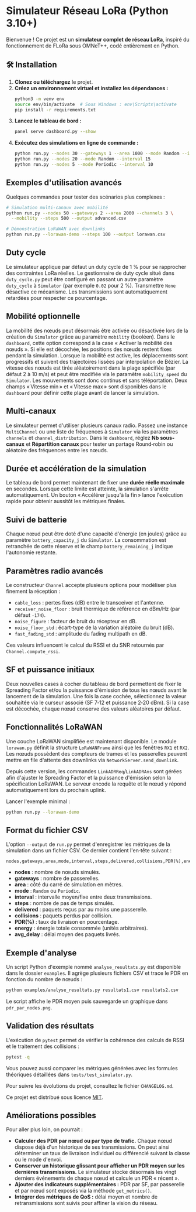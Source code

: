 # Simulateur Réseau LoRa (Python 3.10+)

Bienvenue ! Ce projet est un **simulateur complet de réseau LoRa**, inspiré du fonctionnement de FLoRa sous OMNeT++, codé entièrement en Python.

## 🛠️ Installation

1. **Clonez ou téléchargez** le projet.
2. **Créez un environnement virtuel et installez les dépendances :**
   ```bash
   python3 -m venv env
   source env/bin/activate  # Sous Windows : env\Scripts\activate
   pip install -r requirements.txt
   ```
3. **Lancez le tableau de bord :**
   ```bash
   panel serve dashboard.py --show
   ```
4. **Exécutez des simulations en ligne de commande :**
   ```bash
   python run.py --nodes 30 --gateways 1 --area 1000 --mode Random --interval 10 --steps 100 --output resultats.csv
   python run.py --nodes 20 --mode Random --interval 15
   python run.py --nodes 5 --mode Periodic --interval 10
   ```

## Exemples d'utilisation avancés

Quelques commandes pour tester des scénarios plus complexes :

```bash
# Simulation multi-canaux avec mobilité
python run.py --nodes 50 --gateways 2 --area 2000 --channels 3 \
  --mobility --steps 500 --output advanced.csv

# Démonstration LoRaWAN avec downlinks
python run.py --lorawan-demo --steps 100 --output lorawan.csv
```

## Duty cycle

Le simulateur applique par défaut un duty cycle de 1 % pour se rapprocher des
contraintes LoRa réelles. Le gestionnaire de duty cycle situé dans
`duty_cycle.py` peut être configuré en passant un autre paramètre `duty_cycle`
à `Simulator` (par exemple `0.02` pour 2 %). Transmettre `None` désactive ce
mécanisme. Les transmissions sont automatiquement retardées pour respecter ce
pourcentage.

## Mobilité optionnelle

La mobilité des nœuds peut désormais être activée ou désactivée lors de la
création du `Simulator` grâce au paramètre `mobility` (booléen). Dans le
`dashboard`, cette option correspond à la case « Activer la mobilité des
nœuds ». Si elle est décochée, les positions des nœuds restent fixes pendant
la simulation.
Lorsque la mobilité est active, les déplacements sont progressifs et suivent
des trajectoires lissées par interpolation de Bézier. La vitesse des nœuds est
tirée aléatoirement dans la plage spécifiée (par défaut 2 à 10 m/s) et peut être
modifiée via le paramètre `mobility_speed` du `Simulator`. Les mouvements sont
donc continus et sans téléportation.
Deux champs « Vitesse min » et « Vitesse max » sont disponibles dans le
`dashboard` pour définir cette plage avant de lancer la simulation.

## Multi-canaux

Le simulateur permet d'utiliser plusieurs canaux radio. Passez une instance
`MultiChannel` ou une liste de fréquences à `Simulator` via les paramètres
`channels` et `channel_distribution`. Dans le `dashboard`, réglez **Nb
sous-canaux** et **Répartition canaux** pour tester un partage Round‑robin ou
aléatoire des fréquences entre les nœuds.

## Durée et accélération de la simulation

Le tableau de bord permet maintenant de fixer une **durée réelle maximale** en secondes. Lorsque cette limite est atteinte, la simulation s'arrête automatiquement. Un bouton « Accélérer jusqu'à la fin » lance l'exécution rapide pour obtenir aussitôt les métriques finales.

## Suivi de batterie

Chaque nœud peut être doté d'une capacité d'énergie (en joules) grâce au paramètre `battery_capacity_j` du `Simulator`. La consommation est retranchée de cette réserve et le champ `battery_remaining_j` indique l'autonomie restante.

## Paramètres radio avancés

Le constructeur `Channel` accepte plusieurs options pour modéliser plus finement la
réception :

- `cable_loss` : pertes fixes (dB) entre le transceiver et l'antenne.
- `receiver_noise_floor` : bruit thermique de référence en dBm/Hz (par défaut
  `-174`).
- `noise_figure` : facteur de bruit du récepteur en dB.
- `noise_floor_std` : écart-type de la variation aléatoire du bruit (dB).
- `fast_fading_std` : amplitude du fading multipath en dB.

Ces valeurs influencent le calcul du RSSI et du SNR retournés par
`Channel.compute_rssi`.

## SF et puissance initiaux

Deux nouvelles cases à cocher du tableau de bord permettent de fixer le
Spreading Factor et/ou la puissance d'émission de tous les nœuds avant le
lancement de la simulation. Une fois la case cochée, sélectionnez la valeur
souhaitée via le curseur associé (SF 7‑12 et puissance 2‑20 dBm). Si la case est
décochée, chaque nœud conserve des valeurs aléatoires par défaut.

## Fonctionnalités LoRaWAN

Une couche LoRaWAN simplifiée est maintenant disponible. Le module
`lorawan.py` définit la structure `LoRaWANFrame` ainsi que les fenêtres
`RX1` et `RX2`. Les nœuds possèdent des compteurs de trames et les passerelles
peuvent mettre en file d'attente des downlinks via `NetworkServer.send_downlink`.

Depuis cette version, les commandes `LinkADRReq`/`LinkADRAns` sont gérées afin
d'ajuster le Spreading Factor et la puissance d'émission selon la spécification
LoRaWAN. Le serveur encode la requête et le nœud y répond automatiquement lors
du prochain uplink.

Lancer l'exemple minimal :

```bash
python run.py --lorawan-demo
```

## Format du fichier CSV

L'option `--output` de `run.py` permet d'enregistrer les métriques de la
simulation dans un fichier CSV. Ce dernier contient l'en‑tête suivant :

```
nodes,gateways,area,mode,interval,steps,delivered,collisions,PDR(%),energy,avg_delay
```

* **nodes** : nombre de nœuds simulés.
* **gateways** : nombre de passerelles.
* **area** : côté du carré de simulation en mètres.
* **mode** : `Random` ou `Periodic`.
* **interval** : intervalle moyen/fixe entre deux transmissions.
* **steps** : nombre de pas de temps simulés.
* **delivered** : paquets reçus par au moins une passerelle.
* **collisions** : paquets perdus par collision.
* **PDR(%)** : taux de livraison en pourcentage.
* **energy** : énergie totale consommée (unités arbitraires).
* **avg_delay** : délai moyen des paquets livrés.

## Exemple d'analyse

Un script Python d'exemple nommé `analyse_resultats.py` est disponible dans le
dossier `examples`. Il agrège plusieurs fichiers CSV et trace le PDR en fonction
du nombre de nœuds :

```bash
python examples/analyse_resultats.py resultats1.csv resultats2.csv
```

Le script affiche le PDR moyen puis sauvegarde un graphique dans
`pdr_par_nodes.png`.

## Validation des résultats

L'exécution de `pytest` permet de vérifier la cohérence des calculs de RSSI et le traitement des collisions :

```bash
pytest -q
```

Vous pouvez aussi comparer les métriques générées avec les formules théoriques détaillées dans `tests/test_simulator.py`.

Pour suivre les évolutions du projet, consultez le fichier `CHANGELOG.md`.

Ce projet est distribué sous licence [MIT](../LICENSE).

## Améliorations possibles

Pour aller plus loin, on pourrait :

- **Calculer des PDR par nœud ou par type de trafic.** Chaque nœud dispose déjà d'un historique de ses transmissions. On peut ainsi déterminer un taux de livraison individuel ou différencié suivant la classe ou le mode d'envoi.
- **Conserver un historique glissant pour afficher un PDR moyen sur les dernières transmissions.** Le simulateur stocke désormais les vingt derniers événements de chaque nœud et calcule un PDR « récent ».
- **Ajouter des indicateurs supplémentaires :** PDR par SF, par passerelle et par nœud sont exposés via la méthode `get_metrics()`.
- **Intégrer des métriques de QoS :** délai moyen et nombre de retransmissions sont suivis pour affiner la vision du réseau.
 
